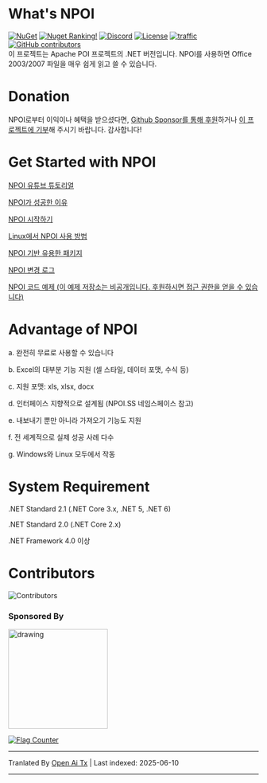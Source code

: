 What's NPOI
===================
[![NuGet](https://img.shields.io/nuget/dt/npoi)](https://www.nuget.org/packages/NPOI)
[![Nuget Ranking!](https://img.shields.io/badge/Nuget%20Ranking-268-red.svg)](https://github.com/nissl-lab/npoi/issues/1532)
[![Discord](https://img.shields.io/badge/Chat-Discord-d82679.svg?logo=discord&logoColor=white)](https://discord.gg/rABUseUHme)
[![License](https://img.shields.io/badge/License-Apache%202.0-blue.svg?style=flat-square&logo=Apache)](LICENSE)
[![traffic](https://api.segment.io/v1/pixel/track?data=ewogICJ3cml0ZUtleSI6ICJBV2NjaWd1UkhKODBuNkJ4WlI4cHRaRzBINzY0RmJObCIsCiAgInVzZXJJZCI6ICJ0b255cXVzIiwKICAiZXZlbnQiOiAiTlBPSSBIb21lcGFnZSIKfQ==
)](#)
<a href="https://github.com/nissl-lab/npoi/graphs/contributors">
    <img
      src="https://img.shields.io/github/contributors/nissl-lab/npoi?logo=github&label=contributors"
      alt="GitHub contributors"
    />
  </a>
<br />
이 프로젝트는 Apache POI 프로젝트의 .NET 버전입니다. NPOI를 사용하면 Office 2003/2007 파일을 매우 쉽게 읽고 쓸 수 있습니다.<br />

Donation 
=========
NPOI로부터 이익이나 혜택을 받으셨다면, [Github Sponsor를 통해 후원](https://github.com/sponsors/tonyqus)하거나 [이 프로젝트에 기부](https://github.com/nissl-lab/npoi/discussions/923)해 주시기 바랍니다. 감사합니다!

Get Started with NPOI
============

[NPOI 유튜브 튜토리얼](https://github.com/nissl-lab/npoi-tutorial)

[NPOI가 성공한 이유](https://tonyqus.medium.com/how-npoi-succeeds-67ceb7333eb)

[NPOI 시작하기](https://github.com/nissl-lab/npoi/wiki/Getting-Started-with-NPOI)

[Linux에서 NPOI 사용 방법](https://github.com/nissl-lab/npoi/wiki/How-to-use-NPOI-on-Linux)

[NPOI 기반 유용한 패키지](https://github.com/nissl-lab/npoi/wiki/ORM-on-NPOI)

[NPOI 변경 로그](https://github.com/nissl-lab/npoi/wiki/Changelog)

[NPOI 코드 예제 (이 예제 저장소는 비공개입니다. 후원하시면 접근 권한을 얻을 수 있습니다)](https://github.com/sponsors/tonyqus)

Advantage of NPOI
=================
a. 완전히 무료로 사용할 수 있습니다

b. Excel의 대부분 기능 지원 (셀 스타일, 데이터 포맷, 수식 등)

c. 지원 포맷: xls, xlsx, docx

d. 인터페이스 지향적으로 설계됨 (NPOI.SS 네임스페이스 참고)

e. 내보내기 뿐만 아니라 가져오기 기능도 지원

f. 전 세계적으로 실제 성공 사례 다수

g. Windows와 Linux 모두에서 작동

System Requirement
===================
.NET Standard 2.1 (.NET Core 3.x, .NET 5, .NET 6)

.NET Standard 2.0 (.NET Core 2.x)

.NET Framework 4.0 이상

Contributors
===================
![Contributors](https://contrib.rocks/image?repo=nissl-lab/npoi)

### Sponsored By
<img src="https://github.com/user-attachments/assets/88dd41a5-9c25-43dd-ba6b-2f4f82b60ecc" alt="drawing" width="200"/>

<a href="https://info.flagcounter.com/bndt"><img src="https://s01.flagcounter.com/count/bndt/bg_FFFFFF/txt_000000/border_CCCCCC/columns_3/maxflags_20/viewers_0/labels_1/pageviews_1/flags_0/percent_0/" alt="Flag Counter" border="0"></a>


---

Tranlated By [Open Ai Tx](https://github.com/OpenAiTx/OpenAiTx) | Last indexed: 2025-06-10

---